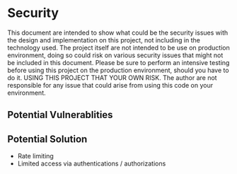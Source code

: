 # Security

This document are intended to show what could be the security issues with
the design and implementation on this project, not including in the technology
used. The project itself are not intended to be use on production environment,
doing so could risk on various security issues that might not be included in
this document. Please be sure to perform an intensive testing before using
this project on the production environment, should you have to do it. USING
THIS PROJECT THAT YOUR OWN RISK. The author are not responsible for any issue
that could arise from using this code on your environment.

## Potential Vulnerablities

## Potential Solution

- Rate limiting
- Limited access via authentications / authorizations
